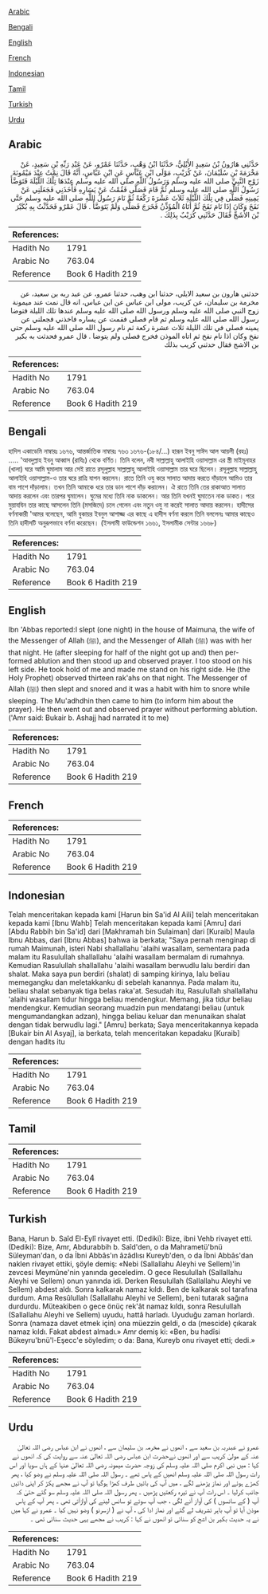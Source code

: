 [Arabic](#arabic)

[Bengali](#bengali)

[English](#english)

[French](#french)

[Indonesian](#indonesian)

[Tamil](#tamil)

[Turkish](#turkish)

[Urdu](#urdu)

## Arabic


<div dir="rtl" lang="ar" style={{fontSize:'larger',backgroundColor:'#f8f9fa',padding:20}}>
حَدَّثَنِي هَارُونُ بْنُ سَعِيدٍ الأَيْلِيُّ، حَدَّثَنَا ابْنُ وَهْبٍ، حَدَّثَنَا عَمْرٌو، عَنْ عَبْدِ رَبِّهِ بْنِ سَعِيدٍ، عَنْ مَخْرَمَةَ بْنِ سُلَيْمَانَ، عَنْ كُرَيْبٍ، مَوْلَى ابْنِ عَبَّاسٍ عَنِ ابْنِ عَبَّاسٍ، أَنَّهُ قَالَ نِمْتُ عِنْدَ مَيْمُونَةَ زَوْجِ النَّبِيِّ صلى الله عليه وسلم وَرَسُولُ اللَّهِ صلى الله عليه وسلم عِنْدَهَا تِلْكَ اللَّيْلَةَ فَتَوَضَّأَ رَسُولُ اللَّهِ صلى الله عليه وسلم ثُمَّ قَامَ فَصَلَّى فَقُمْتُ عَنْ يَسَارِهِ فَأَخَذَنِي فَجَعَلَنِي عَنْ يَمِينِهِ فَصَلَّى فِي تِلْكَ اللَّيْلَةِ ثَلاَثَ عَشْرَةَ رَكْعَةً ثُمَّ نَامَ رَسُولُ اللَّهِ صلى الله عليه وسلم حَتَّى نَفَخَ وَكَانَ إِذَا نَامَ نَفَخَ ثُمَّ أَتَاهُ الْمُؤَذِّنُ فَخَرَجَ فَصَلَّى وَلَمْ يَتَوَضَّأْ ‏.‏ قَالَ عَمْرٌو فَحَدَّثْتُ بِهِ بُكَيْرَ بْنَ الأَشَجِّ فَقَالَ حَدَّثَنِي كُرَيْبٌ بِذَلِكَ ‏.‏
</div>
<div style={{backgroundColor:'#f8f9fa',padding:20, marginBottom: 10}}><table> <thead> <tr> <th>References:</th> <th></th> </tr> </thead> <tbody><tr><td>Hadith No</td><td>1791</td></tr><tr><td>Arabic No</td><td>763.04</td></tr><tr><td>Reference</td><td>Book 6 Hadith 219</td></tr></tbody></table></div>


<div dir="rtl" lang="ar" style={{fontSize:'larger',backgroundColor:'#f8f9fa',padding:20}}>
حدثني هارون بن سعيد الايلي، حدثنا ابن وهب، حدثنا عمرو، عن عبد ربه بن سعيد، عن مخرمة بن سليمان، عن كريب، مولى ابن عباس عن ابن عباس، انه قال نمت عند ميمونة زوج النبي صلى الله عليه وسلم ورسول الله صلى الله عليه وسلم عندها تلك الليلة فتوضا رسول الله صلى الله عليه وسلم ثم قام فصلى فقمت عن يساره فاخذني فجعلني عن يمينه فصلى في تلك الليلة ثلاث عشرة ركعة ثم نام رسول الله صلى الله عليه وسلم حتى نفخ وكان اذا نام نفخ ثم اتاه الموذن فخرج فصلى ولم يتوضا . قال عمرو فحدثت به بكير بن الاشج فقال حدثني كريب بذلك
</div>
<div style={{backgroundColor:'#f8f9fa',padding:20, marginBottom: 10}}><table> <thead> <tr> <th>References:</th> <th></th> </tr> </thead> <tbody><tr><td>Hadith No</td><td>1791</td></tr><tr><td>Arabic No</td><td>763.04</td></tr><tr><td>Reference</td><td>Book 6 Hadith 219</td></tr></tbody></table></div>

## Bengali


<div dir="ltr" lang="bn" style={{fontSize:'larger',backgroundColor:'#f8f9fa',padding:20}}>
হাদিস একাডেমি নাম্বারঃ ১৬৭৬, আন্তর্জাতিক নাম্বারঃ ৭৬৩ ১৬৭৬-(১৮৪/...) হারূন ইবনু সাঈদ আল আয়লী (রহঃ) ..... 'আবদুল্লাহ ইবনু আব্বাস (রাযিঃ) থেকে বর্ণিত। তিনি বলেন, নবী সাল্লাল্লাহু আলাইহি ওয়াসাল্লাম এর স্ত্রী মাইমূনাহর (খালা) ঘরে আমি ঘুমালাম আর সেই রাতে রসূলুল্লাহ সাল্লাল্লাহু আলাইহি ওয়াসাল্লাম তার ঘরে ছিলেন। রসূলুল্লাহ সাল্লাল্লাহু আলাইহি ওয়াসাল্লাম-ও তার ঘরে রাত্রি যাপন করলেন। রাতে তিনি ওযু করে সালাত আদায় করতে দাঁড়ালে আমিও তার বাম পাশে দাঁড়ালাম। তখন তিনি আমাকে ধরে তার ডান পাশে দাঁড় করালেন। ঐ রাতে তিনি তের রাকাআত সালাত আদায় করলেন এবং তারপর ঘুমালেন। ঘুমের মধ্যে তিনি নাক ডাকলেন। আর তিনি যখনই ঘুমাতেন নাক ডাকত। পরে মুয়াযযিন তার কাছে আসলেন তিনি (মসজিদে) চলে গেলেন এবং নতুন ওযু না করেই সালাত আদায় করলেন। হাদীসের বর্ণনাকারী 'আমর বলেছেন, আমি বুকায়র ইবনুল আশাজ্জ এর কাছে এ হাদীস বর্ণনা করলে তিনি বললেনঃ আমার কাছেও তিনি হাদীসটি অনুরূপভাবে বর্ণনা করেছেন। (ইসলামী ফাউন্ডেশন ১৬৬১, ইসলামীক সেন্টার ১৬৬৮)
</div>
<div style={{backgroundColor:'#f8f9fa',padding:20, marginBottom: 10}}><table> <thead> <tr> <th>References:</th> <th></th> </tr> </thead> <tbody><tr><td>Hadith No</td><td>1791</td></tr><tr><td>Arabic No</td><td>763.04</td></tr><tr><td>Reference</td><td>Book 6 Hadith 219</td></tr></tbody></table></div>

## English


<div dir="ltr" lang="en" style={{fontSize:'larger',backgroundColor:'#f8f9fa',padding:20}}>
Ibn 'Abbas reported:I slept (one night) in the house of Maimuna, the wife of the Messenger of Allah (ﷺ), and the Messenger of Allah (ﷺ) was with her that night. He (after sleeping for half of the night got up and) then performed ablution and then stood up and observed prayer. I too stood on his left side. He took hold of me and made me stand on his right side. He (the Holy Prophet) observed thirteen rak'ahs on that night. The Messenger of Allah (ﷺ) then slept and snored and it was a habit with him to snore while sleeping. The Mu'adhdhin then came to him (to inform him about the prayer). He then went out and observed prayer without performing ablution. ('Amr said: Bukair b. Ashajj had narrated it to me)
</div>
<div style={{backgroundColor:'#f8f9fa',padding:20, marginBottom: 10}}><table> <thead> <tr> <th>References:</th> <th></th> </tr> </thead> <tbody><tr><td>Hadith No</td><td>1791</td></tr><tr><td>Arabic No</td><td>763.04</td></tr><tr><td>Reference</td><td>Book 6 Hadith 219</td></tr></tbody></table></div>

## French


<div dir="ltr" lang="fr" style={{fontSize:'larger',backgroundColor:'#f8f9fa',padding:20}}>

</div>
<div style={{backgroundColor:'#f8f9fa',padding:20, marginBottom: 10}}><table> <thead> <tr> <th>References:</th> <th></th> </tr> </thead> <tbody><tr><td>Hadith No</td><td>1791</td></tr><tr><td>Arabic No</td><td>763.04</td></tr><tr><td>Reference</td><td>Book 6 Hadith 219</td></tr></tbody></table></div>

## Indonesian


<div dir="ltr" lang="id" style={{fontSize:'larger',backgroundColor:'#f8f9fa',padding:20}}>
Telah menceritakan kepada kami [Harun bin Sa'id Al Aili] telah menceritakan kepada kami [Ibnu Wahb] Telah menceritakan kepada kami [Amru] dari [Abdu Rabbih bin Sa'id] dari [Makhramah bin Sulaiman] dari [Kuraib] Maula Ibnu Abbas, dari [Ibnu Abbas] bahwa ia berkata; "Saya pernah menginap di rumah Maimunah, isteri Nabi shallallahu 'alaihi wasallam, sementara pada malam itu Rasulullah shallallahu 'alaihi wasallam bermalam di rumahnya. Kemudian Rasulullah shallallahu 'alaihi wasallam berwudlu lalu berdiri dan shalat. Maka saya pun berdiri (shalat) di samping kirinya, lalu beliau memegangku dan meletakkanku di sebelah kanannya. Pada malam itu, beliau shalat sebanyak tiga belas raka'at. Sesudah itu, Rasulullah shallallahu 'alaihi wasallam tidur hingga beliau mendengkur. Memang, jika tidur beliau mendengkur. Kemudian seorang muadzin pun mendatangi beliau (untuk mengumandangkan adzan), hingga beliau keluar dan menunaikan shalat dengan tidak berwudlu lagi." [Amru] berkata; Saya menceritakannya kepada [Bukair bin Al Asyaj], ia berkata, telah menceritakan kepadaku [Kuraib] dengan hadits itu
</div>
<div style={{backgroundColor:'#f8f9fa',padding:20, marginBottom: 10}}><table> <thead> <tr> <th>References:</th> <th></th> </tr> </thead> <tbody><tr><td>Hadith No</td><td>1791</td></tr><tr><td>Arabic No</td><td>763.04</td></tr><tr><td>Reference</td><td>Book 6 Hadith 219</td></tr></tbody></table></div>

## Tamil


<div dir="ltr" lang="ta" style={{fontSize:'larger',backgroundColor:'#f8f9fa',padding:20}}>

</div>
<div style={{backgroundColor:'#f8f9fa',padding:20, marginBottom: 10}}><table> <thead> <tr> <th>References:</th> <th></th> </tr> </thead> <tbody><tr><td>Hadith No</td><td>1791</td></tr><tr><td>Arabic No</td><td>763.04</td></tr><tr><td>Reference</td><td>Book 6 Hadith 219</td></tr></tbody></table></div>

## Turkish


<div dir="ltr" lang="tr" style={{fontSize:'larger',backgroundColor:'#f8f9fa',padding:20}}>
Bana, Harun b. Saîd El-Eylî rivayet etti. (Dediki): Bize, ibni Vehb rivayet etti. (Dediki): Bize, Amr, Abdurabbih b. Saîd'den, o da Mahrametü'bnü Süleyman'dan, o da İbni Abbâs'ın âzâdlısı Kureyb'den, o da İbni Abbâs'dan naklen rivayet ettiki, şöyle demiş: «Nebi (Sallallahu Aleyhi ve Sellem)'in zevcesi Meymûne'nin yanın­da geceledim. O gece Resulullah (Sallallahu Aleyhi ve Sellem) onun yanın­da idi. Derken Resulullah (Sallallahu Aleyhi ve Sellem) abdest aldı. Sonra kalkarak namaz kıldı. Ben de kalkarak sol tarafına durdum. Ama Resûlullah (Sallallahu Aleyhi ve Sellem), beni tutarak sağına durdurdu. Müteakiben o gece önüç rek'ât namaz kıldı, sonra Resulullah (Sallallahu Aleyhi ve Sellem) uyudu, hattâ harladı. Uyuduğu zaman horlardı. Sonra (namaza davet etmek için) ona müezzin geldi, o da (mescide) çıkarak namaz kıldı. Fakat abdest almadı.» Amr demiş ki: «Ben, bu hadîsi Bükeyru'bnü'l-Eşecc'e söyledim; o da: Bana, Kureyb onu rivayet etti; dedi.»
</div>
<div style={{backgroundColor:'#f8f9fa',padding:20, marginBottom: 10}}><table> <thead> <tr> <th>References:</th> <th></th> </tr> </thead> <tbody><tr><td>Hadith No</td><td>1791</td></tr><tr><td>Arabic No</td><td>763.04</td></tr><tr><td>Reference</td><td>Book 6 Hadith 219</td></tr></tbody></table></div>

## Urdu


<div dir="rtl" lang="ur" style={{fontSize:'larger',backgroundColor:'#f8f9fa',padding:20}}>
عمرو نے عبدربہ بن سعید سے ، انھوں نے مخرمہ بن سلیمان سے ، انھوں نے ابن عباس رضی اللہ تعالیٰ عنہ کے مولیٰ کریب سے اور انھوں نےحضرت ابن عباس رضی اللہ تعالیٰ عنہ سے روایت کی کہ انھوں نے کہا : میں نبی اکرم صلی اللہ علیہ وسلم کی زوجہ حضرت میمونہ رضی اللہ تعالیٰ عنہا کے ہاں سویا اور اس رات رسول اللہ صلی اللہ علیہ وسلم انھیں کے پاس تھے ۔ رسول اللہ صلی اللہ علیہ وسلم نے وضو کیا ، پھر کھڑے ہوئے اور نماز پڑھنے لگے ، میں آپ کی بائیں طرف کھڑا ہوگیا تو آپ نے مجھے پکڑ کر اپنی دائیں جانب کرلیا ۔ اس رات آپ نے تیرہ رکعتیں پڑھیں ۔ پھر رسول اللہ صلی اللہ علیہ وسلم سو گئے حتیٰ کہ آپ ( کے سانسوں ) کی آواز آنے لگی ، جب آپ سوتے تو سانس لینے کی آوازآتی تھی ۔ پھر آپ کے پاس موذن آیا تو آپ باہر تشریف لے گئے اور نماز ادا کی ، آپ نے ( ازسرنو ) وضو نہیں کیا ۔ عمرو نے کہا میں نے یہ حدیث بکیر بن اشج کو سنائی تو انھوں نے کہا : کریب نے مجھے یہی حدیث سنائی تھی ۔
</div>
<div style={{backgroundColor:'#f8f9fa',padding:20, marginBottom: 10}}><table> <thead> <tr> <th>References:</th> <th></th> </tr> </thead> <tbody><tr><td>Hadith No</td><td>1791</td></tr><tr><td>Arabic No</td><td>763.04</td></tr><tr><td>Reference</td><td>Book 6 Hadith 219</td></tr></tbody></table></div>